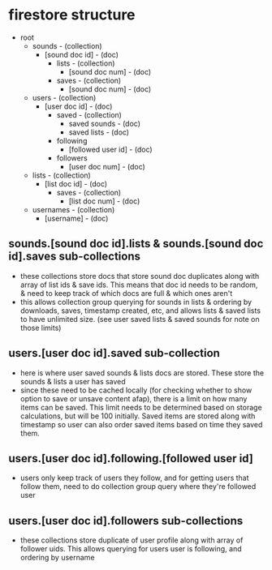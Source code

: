 # firestore structure
- root
  - sounds - (collection)
    - [sound doc id] - (doc)
      - lists - (collection)
        - [sound doc num] - (doc)
      - saves - (collection)
        - [sound doc num] - (doc)
  - users - (collection)
    - [user doc id] - (doc)
      - saved - (collection)
        - saved sounds - (doc)
        - saved lists - (doc)
      - following
        - [followed user id] - (doc)
      - followers
        - [user doc num] - (doc)
  - lists - (collection)
    - [list doc id] - (doc)
      - saves - (collection)
        - [list doc num] - (doc)
  - usernames - (collection)
    - [username] - (doc)

## sounds.[sound doc id].lists & sounds.[sound doc id].saves sub-collections
- these collections store docs that store sound doc duplicates along with array of list ids & save ids. This means that doc id needs to be random, & need to keep track of which docs are full & which ones aren't
- this allows collection group querying for sounds in lists & ordering by downloads, saves, timestamp created, etc, and allows lists & saved lists to have unlimited size. (see user saved lists & saved sounds for note on those limits)

## users.[user doc id].saved sub-collection
- here is where user saved sounds & lists docs are stored. These store the sounds & lists a user has saved
- since these need to be cached locally (for checking whether to show option to save or unsave content afap), there is a limit on how many items can be saved. This limit needs to be determined based on storage calculations, but will be 100 initially. Saved items are stored along with timestamp so user can also order saved items based on time they saved them.

## users.[user doc id].following.[followed user id]
- users only keep track of users they follow, and for getting users that follow them, need to do collection group query where they're followed user

## users.[user doc id].followers sub-collections
- these collections store duplicate of user profile along with array of follower uids. This allows querying for users user is following, and ordering by username